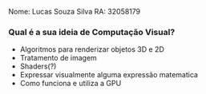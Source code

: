 Nome: Lucas Souza Silva
RA: 32058179

### Qual é a sua ideia de Computação Visual?
- Algoritmos para renderizar objetos 3D e 2D
- Tratamento de imagem
- Shaders(?)
- Expressar visualmente alguma expressão matematica
- Como funciona e utiliza a GPU

